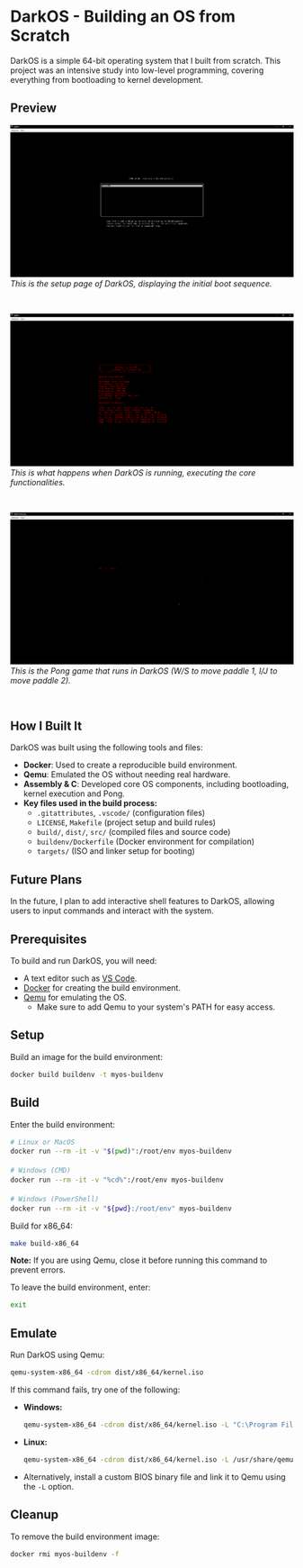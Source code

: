 # DarkOS - Building an OS from Scratch

DarkOS is a simple 64-bit operating system that I built from scratch. This project was an intensive study into low-level programming, covering everything from bootloading to kernel development.

## Preview

![DarkOS Boot Screen](initial_boot.png)
*This is the setup page of DarkOS, displaying the initial boot sequence.*

<br>

![DarkOS Running](running.png)
*This is what happens when DarkOS is running, executing the core functionalities.*

<br>

![DarkOS Pong](pong.png)
*This is the Pong game that runs in DarkOS (W/S to move paddle 1, I/J to move paddle 2).*

<br>

## How I Built It

DarkOS was built using the following tools and files:
- **Docker**: Used to create a reproducible build environment.
- **Qemu**: Emulated the OS without needing real hardware.
- **Assembly & C**: Developed core OS components, including bootloading, kernel execution and Pong.
- **Key files used in the build process:**
  - `.gitattributes`, `.vscode/` (configuration files)
  - `LICENSE`, `Makefile` (project setup and build rules)
  - `build/`, `dist/`, `src/` (compiled files and source code)
  - `buildenv/Dockerfile` (Docker environment for compilation)
  - `targets/` (ISO and linker setup for booting)

## Future Plans

In the future, I plan to add interactive shell features to DarkOS, allowing users to input commands and interact with the system.

## Prerequisites

To build and run DarkOS, you will need:

- A text editor such as [VS Code](https://code.visualstudio.com/).
- [Docker](https://www.docker.com/) for creating the build environment.
- [Qemu](https://www.qemu.org/) for emulating the OS.
  - Make sure to add Qemu to your system's PATH for easy access.

## Setup

Build an image for the build environment:
```sh
docker build buildenv -t myos-buildenv
```

## Build

Enter the build environment:
```sh
# Linux or MacOS
docker run --rm -it -v "$(pwd)":/root/env myos-buildenv

# Windows (CMD)
docker run --rm -it -v "%cd%":/root/env myos-buildenv

# Windows (PowerShell)
docker run --rm -it -v "${pwd}:/root/env" myos-buildenv
```

Build for x86_64:
```sh
make build-x86_64
```
**Note:** If you are using Qemu, close it before running this command to prevent errors.

To leave the build environment, enter:
```sh
exit
```

## Emulate

Run DarkOS using Qemu:
```sh
qemu-system-x86_64 -cdrom dist/x86_64/kernel.iso
```

If this command fails, try one of the following:

- **Windows:**
  ```sh
  qemu-system-x86_64 -cdrom dist/x86_64/kernel.iso -L "C:\Program Files\qemu"
  ```
- **Linux:**
  ```sh
  qemu-system-x86_64 -cdrom dist/x86_64/kernel.iso -L /usr/share/qemu/
  ```
- Alternatively, install a custom BIOS binary file and link it to Qemu using the `-L` option.

## Cleanup

To remove the build environment image:
```sh
docker rmi myos-buildenv -f
```
